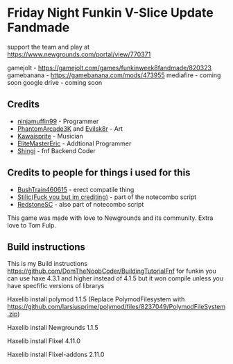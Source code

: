 # Friday Night Funkin V-Slice Update Fandmade
support the team and play at https://www.newgrounds.com/portal/view/770371

gamejolt - https://gamejolt.com/games/funkinweek8fandmade/820323
gamebanana - https://gamebanana.com/mods/473955
mediafire - coming soon
google drive - coming soon

## Credits
- [ninjamuffin99](https://twitter.com/ninja_muffin99) - Programmer
- [PhantomArcade3K](https://twitter.com/phantomarcade3k) and [Evilsk8r](https://twitter.com/evilsk8r) - Art
- [Kawaisprite](https://twitter.com/kawaisprite) - Musician
- [EliteMasterEric](https://twitter.com/EliteMasterEric) - Addtional Programmer
- [Shingi](https://twitter.com/shingai_shamu) - fnf Backend Coder
## Credits to people for things i used for this
- [BushTrain460615](https://github.com/BushTrain460615) - erect compatile thing
-  [Stilic(Fuck you but im crediting)](https://twitter.com/stilic_dev) - part of the notecombo script
-  [RedstoneSC](https://github.com/RedstoneSC) - also part of notecombo script

This game was made with love to Newgrounds and its community. Extra love to Tom Fulp.

## Build instructions
This is my Build instructions https://github.com/DomTheNoobCoder/BuildingTutorialFnf
for funkin you can use haxe 4.3.1 and higher instead of 4.1.5 but it won compile unless you have specfific versions of librarys 

Haxelib install polymod 1.1.5 (Replace PolymodFilesystem with https://github.com/larsiusprime/polymod/files/8237049/PolymodFileSystem.zip)

Haxelib install Newgrounds 1.1.5

Haxelib install Flixel 4.11.0

Haxelib install Flixel-addons 2.11.0


